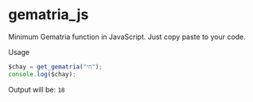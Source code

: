 # gematria_js
Minimum Gematria function in JavaScript. Just copy paste to your code. 

Usage

```javascript
$chay = get_gematria("חי");
console.log($chay);
```

Output will be: ```18```
